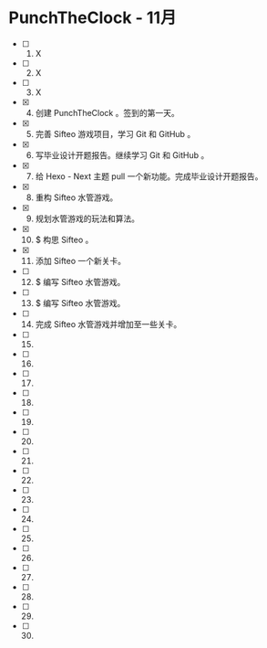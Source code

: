# PunchTheClock - 11月

- [ ] 1. X
- [ ] 2. X
- [ ] 3. X
- [x] 4. 创建 PunchTheClock 。签到的第一天。
- [x] 5. 完善 Sifteo 游戏项目，学习 Git 和 GitHub 。
- [x] 6. 写毕业设计开题报告。继续学习 Git 和 GitHub 。
- [x] 7. ​给 Hexo - Next 主题 pull 一个新功能。完成毕业设计开题报告。
- [x] 8. 重构 Sifteo 水管游戏。
- [x] 9. 规划水管游戏的玩法和算法。
- [x] 10. $ 构思 Sifteo 。
- [x] 11. 添加 Sifteo 一个新关卡。
- [ ] 12. $ 编写 Sifteo 水管游戏。
- [ ] 13. $ 编写 Sifteo 水管游戏。
- [ ] 14. 完成 Sifteo 水管游戏并增加至一些关卡。
- [ ] 15. ​
- [ ] 16.  ​
- [ ] 17.
- [ ] 18.
- [ ] 19.
- [ ] 20. ​
- [ ] 21. ​
- [ ] 22.
- [ ] 23. ​
- [ ] 24. ​
- [ ] 25.  ​
- [ ] 26. ​
- [ ] 27. ​
- [ ] 28. ​
- [ ] 29. ​
- [ ] 30. ​​



